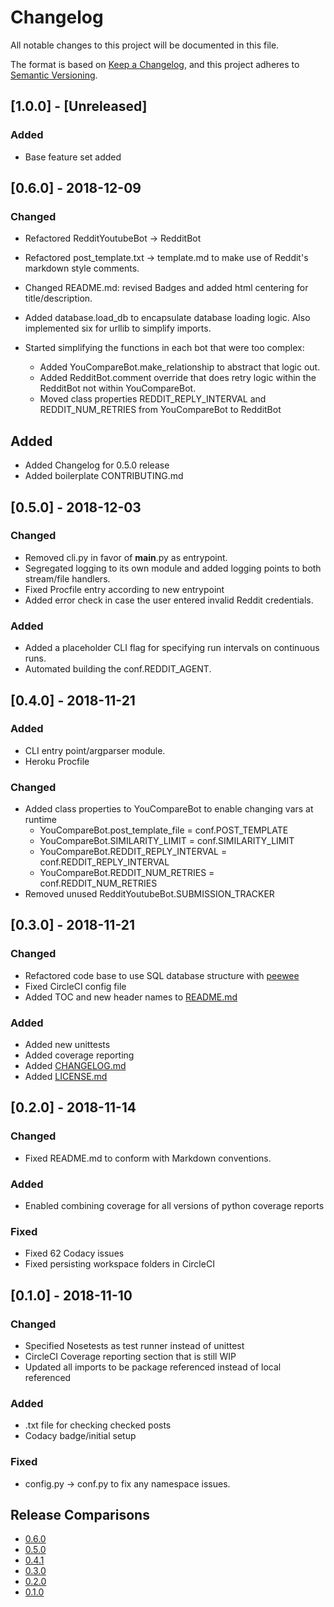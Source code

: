 # Changelog
All notable changes to this project will be documented in this file.

The format is based on [Keep a Changelog](https://keepachangelog.com/en/1.0.0/),
and this project adheres to [Semantic Versioning](https://semver.org/spec/v2.0.0.html).

## [1.0.0] - [Unreleased]
### Added
- Base feature set added

## [0.6.0] - 2018-12-09
### Changed
*   Refactored RedditYoutubeBot -> RedditBot
*   Refactored post_template.txt -> template.md to make use of Reddit's markdown style comments.
*   Changed README.md: revised Badges and added html centering for title/description.
*   Added database.load_db to encapsulate database loading logic.  Also implemented six for urllib to simplify imports.

*   Started simplifying the functions in each bot that were too complex:
    -   Added YouCompareBot.make_relationship to abstract that logic out.
    -   Added RedditBot.comment override that does retry logic within the RedditBot not within YouCompareBot.
    -   Moved class properties REDDIT_REPLY_INTERVAL and REDDIT_NUM_RETRIES from YouCompareBot to RedditBot
## Added
*   Added Changelog for 0.5.0 release
*   Added boilerplate CONTRIBUTING.md

## [0.5.0] - 2018-12-03
### Changed
*   Removed cli.py in favor of __main__.py as entrypoint.
*   Segregated logging to its own module and added logging points to both stream/file handlers.
*   Fixed Procfile entry according to new entrypoint
*   Added error check in case the user entered invalid Reddit credentials.
### Added
*   Added a placeholder CLI flag for specifying run intervals on continuous runs.
*   Automated building the conf.REDDIT_AGENT.

## [0.4.0] - 2018-11-21
### Added
*   CLI entry point/argparser module.
*   Heroku Procfile
### Changed
*   Added class properties to YouCompareBot to enable changing vars at runtime
    -   YouCompareBot.post_template_file = conf.POST_TEMPLATE
    -   YouCompareBot.SIMILARITY_LIMIT = conf.SIMILARITY_LIMIT
    -   YouCompareBot.REDDIT_REPLY_INTERVAL = conf.REDDIT_REPLY_INTERVAL
    -   YouCompareBot.REDDIT_NUM_RETRIES = conf.REDDIT_NUM_RETRIES
*   Removed unused RedditYoutubeBot.SUBMISSION_TRACKER

## [0.3.0] - 2018-11-21
### Changed
*   Refactored code base to use SQL database structure with [peewee](https://peewee.readthedocs.io/en/latest/index.html)
*   Fixed CircleCI config file
*   Added TOC and new header names to [README.md](README.md)
### Added
*   Added new unittests
*   Added coverage reporting
*   Added [CHANGELOG.md](CHANGELOG.md)
*   Added [LICENSE.md](LICENSE.md)

## [0.2.0] - 2018-11-14
### Changed
*   Fixed README.md to conform with Markdown conventions.
### Added
*   Enabled combining coverage for all versions of python coverage reports
### Fixed
*   Fixed 62 Codacy issues
*   Fixed persisting workspace folders in CircleCI

## [0.1.0] - 2018-11-10
### Changed
*   Specified Nosetests as test runner instead of unittest
*   CircleCI Coverage reporting section that is still WIP
*   Updated all imports to be package referenced instead of local referenced
### Added
*   .txt file for checking checked posts
*   Codacy badge/initial setup
### Fixed
*   config.py -> conf.py to fix any namespace issues.

## Release Comparisons
-   [0.6.0](https://github.com/AndresMWeber/youcomment/compare/v0.5.0-alpha...v0.6.0-alpha)
-   [0.5.0](https://github.com/AndresMWeber/youcomment/compare/v0.4.0-alpha...v0.5.0-alpha)
-   [0.4.1](https://github.com/AndresMWeber/youcomment/compare/v0.3.0-alpha...v0.4.0-alpha)
-   [0.3.0](https://github.com/AndresMWeber/youcomment/compare/v0.2.0-alpha...v0.3.0-alpha)
-   [0.2.0](https://github.com/AndresMWeber/youcomment/compare/v0.2.0-alpha...v0.1.0-alpha)
-   [0.1.0](https://github.com/AndresMWeber/youcomment/compare/e62c443...v0.1.0-alpha)
